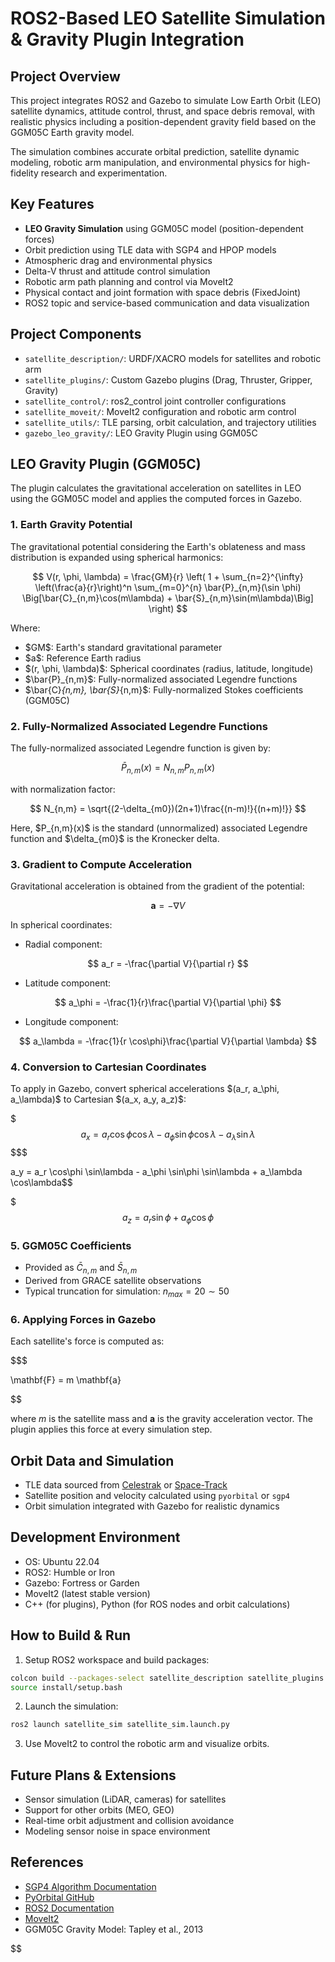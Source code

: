 # ROS2-Based LEO Satellite Simulation & Gravity Plugin Integration

## Project Overview

This project integrates ROS2 and Gazebo to simulate Low Earth Orbit (LEO) satellite dynamics, attitude control, thrust, and space debris removal, with realistic physics including a position-dependent gravity field based on the GGM05C Earth gravity model.

The simulation combines accurate orbital prediction, satellite dynamic modeling, robotic arm manipulation, and environmental physics for high-fidelity research and experimentation.

## Key Features

* **LEO Gravity Simulation** using GGM05C model (position-dependent forces)
* Orbit prediction using TLE data with SGP4 and HPOP models
* Atmospheric drag and environmental physics
* Delta-V thrust and attitude control simulation
* Robotic arm path planning and control via MoveIt2
* Physical contact and joint formation with space debris (FixedJoint)
* ROS2 topic and service-based communication and data visualization

## Project Components

* `satellite_description/`: URDF/XACRO models for satellites and robotic arm
* `satellite_plugins/`: Custom Gazebo plugins (Drag, Thruster, Gripper, Gravity)
* `satellite_control/`: ros2\_control joint controller configurations
* `satellite_moveit/`: MoveIt2 configuration and robotic arm control
* `satellite_utils/`: TLE parsing, orbit calculation, and trajectory utilities
* `gazebo_leo_gravity/`: LEO Gravity Plugin using GGM05C

## LEO Gravity Plugin (GGM05C)

The plugin calculates the gravitational acceleration on satellites in LEO using the GGM05C model and applies the computed forces in Gazebo.

### 1. Earth Gravity Potential

The gravitational potential considering the Earth's oblateness and mass distribution is expanded using spherical harmonics:

$$
V(r, \phi, \lambda) = \frac{GM}{r} 
\left(
 1 + \sum_{n=2}^{\infty} \left(\frac{a}{r}\right)^n 
 \sum_{m=0}^{n} \bar{P}_{n,m}(\sin \phi)
 \Big[\bar{C}_{n,m}\cos(m\lambda) + \bar{S}_{n,m}\sin(m\lambda)\Big]
\right)
$$

Where:

* \$GM\$: Earth's standard gravitational parameter
* \$a\$: Reference Earth radius
* \$(r, \phi, \lambda)\$: Spherical coordinates (radius, latitude, longitude)
* \$\bar{P}\_{n,m}\$: Fully-normalized associated Legendre functions
* \$\bar{C}*{n,m}, \bar{S}*{n,m}\$: Fully-normalized Stokes coefficients (GGM05C)

### 2. Fully-Normalized Associated Legendre Functions

The fully-normalized associated Legendre function is given by:

$$
\bar{P}_{n,m}(x) = N_{n,m} P_{n,m}(x)
$$

with normalization factor:

$$
N_{n,m} = \sqrt{(2-\delta_{m0})(2n+1)\frac{(n-m)!}{(n+m)!}}
$$

Here, \$P\_{n,m}(x)\$ is the standard (unnormalized) associated Legendre function and \$\delta\_{m0}\$ is the Kronecker delta.

### 3. Gradient to Compute Acceleration

Gravitational acceleration is obtained from the gradient of the potential:

$$
\mathbf{a} = -\nabla V
$$

In spherical coordinates:

* Radial component:

$$
a_r = -\frac{\partial V}{\partial r}
$$

* Latitude component:

$$
a_\phi = -\frac{1}{r}\frac{\partial V}{\partial \phi}
$$

* Longitude component:

$$
a_\lambda = -\frac{1}{r \cos\phi}\frac{\partial V}{\partial \lambda}
$$

### 4. Conversion to Cartesian Coordinates

To apply in Gazebo, convert spherical accelerations \$(a\_r, a\_\phi, a\_\lambda)\$ to Cartesian \$(a\_x, a\_y, a\_z)\$:

$$$
a_x = a_r \cos\phi \cos\lambda - a_\phi \sin\phi \cos\lambda - a_\lambda \sin\lambda$$
$$$

a\_y = a\_r \cos\phi \sin\lambda - a\_\phi \sin\phi \sin\lambda + a\_\lambda \cos\lambda\$\$

$$$
a_z = a_r \sin\phi + a_\phi \cos\phi$$

### 5. GGM05C Coefficients
- Provided as $\bar{C}_{n,m}$ and $\bar{S}_{n,m}$
- Derived from GRACE satellite observations
- Typical truncation for simulation: $n_{max} = 20 \sim 50$

### 6. Applying Forces in Gazebo
Each satellite's force is computed as:

$$$

\mathbf{F} = m \mathbf{a}

$$

where $m$ is the satellite mass and $\mathbf{a}$ is the gravity acceleration vector. The plugin applies this force at every simulation step.

## Orbit Data and Simulation
- TLE data sourced from [Celestrak](https://celestrak.com) or [Space-Track](https://www.space-track.org)
- Satellite position and velocity calculated using `pyorbital` or `sgp4`
- Orbit simulation integrated with Gazebo for realistic dynamics

## Development Environment
- OS: Ubuntu 22.04
- ROS2: Humble or Iron
- Gazebo: Fortress or Garden
- MoveIt2 (latest stable version)
- C++ (for plugins), Python (for ROS nodes and orbit calculations)

## How to Build & Run
1. Setup ROS2 workspace and build packages:
```bash
colcon build --packages-select satellite_description satellite_plugins satellite_control satellite_moveit satellite_utils gazebo_leo_gravity
source install/setup.bash
```
2. Launch the simulation:
```bash
ros2 launch satellite_sim satellite_sim.launch.py
```
3. Use MoveIt2 to control the robotic arm and visualize orbits.

## Future Plans & Extensions
- Sensor simulation (LiDAR, cameras) for satellites
- Support for other orbits (MEO, GEO)
- Real-time orbit adjustment and collision avoidance
- Modeling sensor noise in space environment

## References
- [SGP4 Algorithm Documentation](https://celestrak.com/NORAD/documentation/spacetracks.pdf)
- [PyOrbital GitHub](https://github.com/pytroll/pyorbital)
- [ROS2 Documentation](https://docs.ros.org/en/rolling/index.html)
- [MoveIt2](https://moveit.ros.org/)
- GGM05C Gravity Model: Tapley et al., 2013

$$
